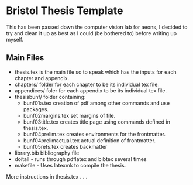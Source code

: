 # Bristol Thesis Template

This has been passed down the computer vision lab for aeons, I decided to try and clean it up as best as I could (be bothered to) before writing up myself.

## Main Files
* thesis.tex is the main file so to speak which has the inputs for each chapter and appendix.
* chapters/ folder for each chapter to be its individual tex file.
* appendices/ foler for each appendix to be its individual tex file.
* thesisbunf/ folder containing:
    * bunf01a.tex creation of pdf among other commands and use packages.
    * bunf02margins.tex set margins of file.
    * bunf03title.tex creates title page using commands defined in thesis.tex.
    * bunf04prelim.tex creates environments for the frontmatter.
    * bunf04prelimactual.tex actual definition of frontmatter.
    * bunf05refs.tex creates backmatter
* library.bib bibliography file
* doitall - runs through pdflatex and bibtex several times
* makefile - Uses latexmk to compile the thesis.


More instructions in thesis.tex . . .
